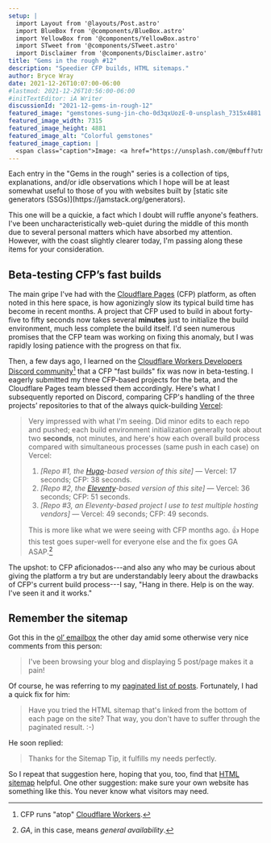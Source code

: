 ```yaml
---
setup: |
  import Layout from '@layouts/Post.astro'
  import BlueBox from '@components/BlueBox.astro'
  import YellowBox from '@components/YellowBox.astro'
  import STweet from '@components/STweet.astro'
  import Disclaimer from '@components/Disclaimer.astro'
title: "Gems in the rough #12"
description: "Speedier CFP builds, HTML sitemaps."
author: Bryce Wray
date: 2021-12-26T10:07:00-06:00
#lastmod: 2021-12-26T10:56:00-06:00
#initTextEditor: iA Writer
discussionId: "2021-12-gems-in-rough-12"
featured_image: "gemstones-sung-jin-cho-0d3qxUozE-0-unsplash_7315x4881.jpg"
featured_image_width: 7315
featured_image_height: 4881
featured_image_alt: "Colorful gemstones"
featured_image_caption: |
  <span class="caption">Image: <a href="https://unsplash.com/@mbuff?utm_source=unsplash&utm_medium=referral&utm_content=creditCopyText">Sung Jin Cho</a>; <a href="https://unsplash.com/s/photos/gemstones?utm_source=unsplash&utm_medium=referral&utm_content=creditCopyText">Unsplash</a></span>
---
```


<BlueBox>
Each entry in the "Gems in the rough" series is a collection of tips, explanations, and/or idle observations which I hope will be at least somewhat useful to those of you with websites built by [static site generators (SSGs)](https://jamstack.org/generators).
</BlueBox>

This one will be a quickie, a fact which I doubt will ruffle anyone's feathers. I've been uncharacteristically web-quiet during the middle of this month due to several personal matters which have absorbed my attention. However, with the coast slightly clearer today, I'm passing along these items for your consideration.

## Beta-testing CFP’s fast builds

The main gripe I've had with the [Cloudflare Pages](https://pages.cloudflare.com) (CFP) platform, as often noted in this here space, is how agonizingly slow its typical build time has become in recent months. A project that CFP used to build in about forty-five to fifty seconds now takes several **minutes** just to initialize the build environment, much less complete the build itself. I'd seen numerous promises that the CFP team was working on fixing this anomaly, but I was rapidly losing patience with the progress on that fix.

Then, a few days ago, I learned on the [Cloudflare Workers Developers Discord community](https://discord.gg/cloudflaredev)[^Workers] that a CFP "fast builds" fix was now in beta-testing. I eagerly submitted my three CFP-based projects for the beta, and the Cloudflare Pages team blessed them accordingly. Here's what I subsequently reported on Discord, comparing CFP's handling of the three projects’ repositories to that of the always quick-building [Vercel](https://vercel.com):

[^Workers]: CFP runs "atop" [Cloudflare Workers](https://workers.cloudflare.com).

> Very impressed with what I'm seeing. Did minor edits to each repo and pushed; each build environment initialization generally took about two **seconds**, not minutes, and here's how each overall build process compared with simultaneous processes (same push in each case) on Vercel:
> 1. *[Repo #1, the [Hugo](https://gohugo.io)-based version of this site]* — Vercel: 17 seconds; CFP: 38 seconds.
> 2. *[Repo #2, the [Eleventy](https://11ty.dev)-based version of this site]* — Vercel: 36 seconds; CFP: 51 seconds.
> 3. *[Repo #3, an Eleventy-based project I use to test multiple hosting vendors]* — Vercel: 49 seconds; CFP: 49 seconds.
>
> This is more like what we were seeing with CFP months ago. 👍  Hope this test goes super-well for everyone else and the fix goes GA ASAP.[^GAterm]

[^GAterm]: *GA*, in this case, means *general availability*.

The upshot: to CFP aficionados---and also any who may be curious about giving the platform a try but are understandably leery about the drawbacks of CFP's current build process---I say, "Hang in there. Help is on the way. I've seen it and it works."

## Remember the sitemap

Got this in the [ol’ emailbox](/contact) the other day amid some otherwise very nice comments from this person:

> I've been browsing your blog and displaying 5 post/page makes it a pain!

Of course, he was referring to my [paginated list of posts](/posts). Fortunately, I had a quick fix for him:

> Have you tried the HTML sitemap that's linked from the bottom of each page on the site? That way, you don't have to suffer through the paginated result. :-)

He soon replied:

> Thanks for the Sitemap Tip, it fulfills my needs perfectly.

So I repeat that suggestion here, hoping that you, too, find that [HTML sitemap](/sitemap) helpful. One other suggestion: make sure your own website has something like this. You never know what visitors may need.

